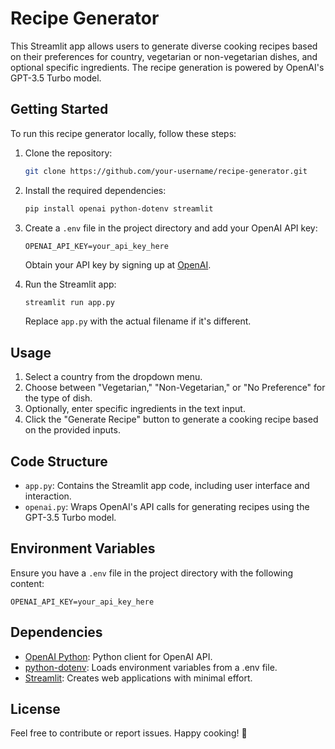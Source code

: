 # Recipe Generator

This Streamlit app allows users to generate diverse cooking recipes based on their preferences for country, vegetarian or non-vegetarian dishes, and optional specific ingredients. The recipe generation is powered by OpenAI's GPT-3.5 Turbo model.

## Getting Started

To run this recipe generator locally, follow these steps:

1. Clone the repository:

   ```bash
   git clone https://github.com/your-username/recipe-generator.git
   ```

2. Install the required dependencies:

   ```bash
   pip install openai python-dotenv streamlit
   ```

3. Create a `.env` file in the project directory and add your OpenAI API key:

   ```env
   OPENAI_API_KEY=your_api_key_here
   ```

   Obtain your API key by signing up at [OpenAI](https://beta.openai.com/signup/).

4. Run the Streamlit app:

   ```bash
   streamlit run app.py
   ```

   Replace `app.py` with the actual filename if it's different.

## Usage

1. Select a country from the dropdown menu.
2. Choose between "Vegetarian," "Non-Vegetarian," or "No Preference" for the type of dish.
3. Optionally, enter specific ingredients in the text input.
4. Click the "Generate Recipe" button to generate a cooking recipe based on the provided inputs.

## Code Structure

- `app.py`: Contains the Streamlit app code, including user interface and interaction.
- `openai.py`: Wraps OpenAI's API calls for generating recipes using the GPT-3.5 Turbo model.

## Environment Variables

Ensure you have a `.env` file in the project directory with the following content:

```env
OPENAI_API_KEY=your_api_key_here
```

## Dependencies

- [OpenAI Python](https://github.com/openai/openai-python): Python client for OpenAI API.
- [python-dotenv](https://github.com/theskumar/python-dotenv): Loads environment variables from a .env file.
- [Streamlit](https://github.com/streamlit/streamlit): Creates web applications with minimal effort.

## License



Feel free to contribute or report issues. Happy cooking! 🍲